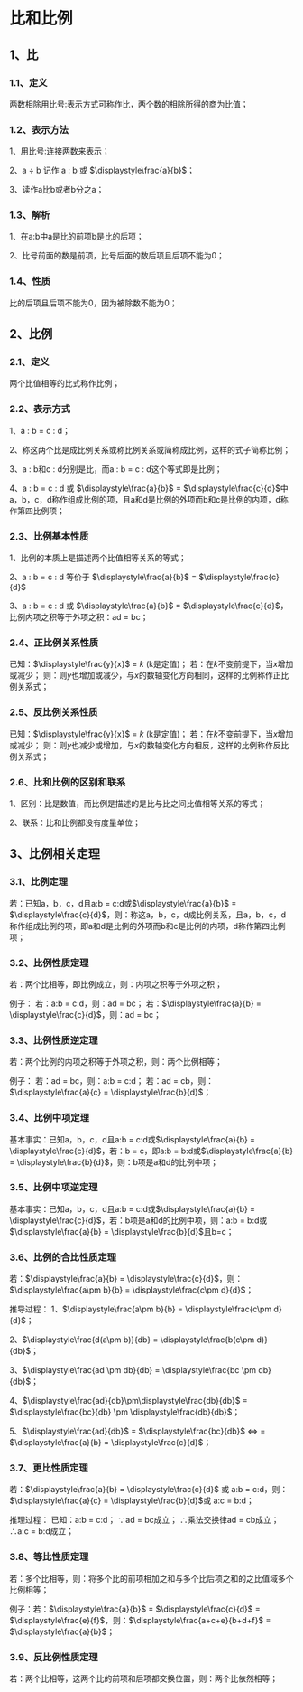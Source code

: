 # 比和比例
## 1、比
### 1.1、定义
两数相除用比号:表示方式可称作比，两个数的相除所得的商为比值；

### 1.2、表示方法
1、用比号:连接两数来表示；

2、a $\div$ b 记作 a : b 或 $\displaystyle\frac{a}{b}$；

3、读作a比b或者b分之a；

### 1.3、解析
1、在a:b中a是比的前项b是比的后项；

2、比号前面的数是前项，比号后面的数后项且后项不能为0；

### 1.4、性质
比的后项且后项不能为0，因为被除数不能为0；

## 2、比例
### 2.1、定义
两个比值相等的比式称作比例；

### 2.2、表示方式
1、a : b = c : d；

2、称这两个比是成比例关系或称比例关系或简称成比例，这样的式子简称比例；

3、a : b和c : d分别是比，而a : b = c : d这个等式即是比例；

4、a : b = c : d 或 $\displaystyle\frac{a}{b}$ = $\displaystyle\frac{c}{d}$中a，b，c，d称作组成比例的项，且a和d是比例的外项而b和c是比例的内项，d称作第四比例项；

### 2.3、比例基本性质
1、比例的本质上是描述两个比值相等关系的等式；

2、a : b = c : d 等价于 $\displaystyle\frac{a}{b}$ = $\displaystyle\frac{c}{d}$

3、a : b = c : d 或 $\displaystyle\frac{a}{b}$ = $\displaystyle\frac{c}{d}$，比例内项之积等于外项之积：ad = bc；

### 2.4、正比例关系性质
已知：$\displaystyle\frac{y}{x}$ = $k$ (k是定值)；
若：在$k$不变前提下，当$x$增加或减少；
则：则$y$也增加或减少，与$x$的数轴变化方向相同，这样的比例称作正比例关系式；

### 2.5、反比例关系性质
已知：$\displaystyle\frac{y}{x}$ = $k$ (k是定值)；
若：在$k$不变前提下，当$x$增加或减少；
则：则$y$也减少或增加，与$x$的数轴变化方向相反，这样的比例称作反比例关系式；

### 2.6、比和比例的区别和联系
1、区别：比是数值，而比例是描述的是比与比之间比值相等关系的等式；

2、联系：比和比例都没有度量单位；

## 3、比例相关定理
### 3.1、比例定理
若：已知a，b，c，d且a:b = c:d或$\displaystyle\frac{a}{b}$ = $\displaystyle\frac{c}{d}$，则：称这a，b，c，d成比例关系，且a，b，c，d称作组成比例的项，即a和d是比例的外项而b和c是比例的内项，d称作第四比例项；

### 3.2、比例性质定理
若：两个比相等，即比例成立，则：内项之积等于外项之积；

例子：
若：a:b = c:d，则：ad = bc；
若：$\displaystyle\frac{a}{b} = \displaystyle\frac{c}{d}$，则：ad = bc；

### 3.3、比例性质逆定理
若：两个比例的内项之积等于外项之积，则：两个比例相等；

例子：
若：ad = bc，则：a:b = c:d；
若：ad = cb，则：$\displaystyle\frac{a}{c} = \displaystyle\frac{b}{d}$；

### 3.4、比例中项定理
基本事实：已知a，b，c，d且a:b = c:d或$\displaystyle\frac{a}{b} = \displaystyle\frac{c}{d}$，若：b = c，即a:b = b:d或$\displaystyle\frac{a}{b} = \displaystyle\frac{b}{d}$，则：b项是a和d的比例中项；

### 3.5、比例中项逆定理
基本事实：已知a，b，c，d且a:b = c:d或$\displaystyle\frac{a}{b} = \displaystyle\frac{c}{d}$，若：b项是a和d的比例中项，则：a:b = b:d或$\displaystyle\frac{a}{b} = \displaystyle\frac{b}{d}$且b=c；

### 3.6、比例的合比性质定理
若：$\displaystyle\frac{a}{b}  = \displaystyle\frac{c}{d}$，则：$\displaystyle\frac{a\pm b}{b}  = \displaystyle\frac{c\pm d}{d}$；

推导过程：
1、$\displaystyle\frac{a\pm b}{b}  = \displaystyle\frac{c\pm d}{d}$；

2、$\displaystyle\frac{d(a\pm b)}{db}  = \displaystyle\frac{b(c\pm d)}{db}$；

3、$\displaystyle\frac{ad \pm db}{db}  = \displaystyle\frac{bc \pm db}{db}$；

4、$\displaystyle\frac{ad}{db}\pm\displaystyle\frac{db}{db}$ = $\displaystyle\frac{bc}{db} \pm \displaystyle\frac{db}{db}$；

5、$\displaystyle\frac{ad}{db}$ = $\displaystyle\frac{bc}{db}$ $\Leftrightarrow$ = $\displaystyle\frac{a}{b}  = \displaystyle\frac{c}{d}$；

### 3.7、更比性质定理
若：$\displaystyle\frac{a}{b}  = \displaystyle\frac{c}{d}$ 或 a:b = c:d，则：$\displaystyle\frac{a}{c} = \displaystyle\frac{b}{d}$或 a:c = b:d；

推理过程：
已知：a:b = c:d；
$\because$ad = bc成立；
$\therefore$乘法交换律ad = cb成立；
$\therefore$a:c = b:d成立；

### 3.8、等比性质定理
若：多个比相等，则：将多个比的前项相加之和与多个比后项之和的之比值域多个比例相等；

例子：若：$\displaystyle\frac{a}{b}$ = $\displaystyle\frac{c}{d}$ = $\displaystyle\frac{e}{f}$，则：$\displaystyle\frac{a+c+e}{b+d+f}$ = $\displaystyle\frac{a}{b}$；

### 3.9、反比例性质定理
若：两个比相等，这两个比的前项和后项都交换位置，则：两个比依然相等；

